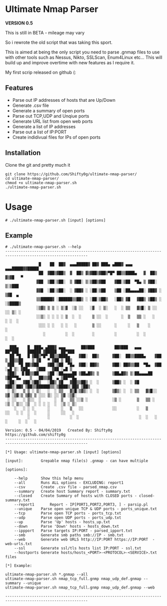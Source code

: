 # Ultimate Nmap Parser 

**VERSION 0.5**



This is still in BETA - mileage may vary

So i rewrote the old script that was taking this sport.

This is aimed at being the only script you need to parse .gnmap files to use with other tools such as Nessus, Nikto, SSLScan, Enum4Linux etc...
This will build up and improve overtime with new features as I require it.


My first scrip released on github (:




## Features
* Parse out IP addresses of hosts that are Up/Down
* Generate .csv file
* Generate a summary of open ports 
* Parse out TCP,UDP and Unqiue ports
* Generate URL list from open web ports
* Generate a list of IP addresses 
* Parse out a list of IP:PORT
* Create indidivual files for IPs of open ports



## Installation

Clone the git and pretty much it 

```
git clone https://github.com/Shifty0g/ultimate-nmap-parser/
cd ultimate-nmap-parser/
chmod +x ultimate-nmap-parser.sh
./ultimate-nmap-parser.sh
```



# Usage

```
# ./ultimate-nmap-parser.sh [input] [options]

```

## Example

```
# ./ultimate-nmap-parser.sh --help
-----------------------------------------------------------------------------------------------------------

               █    ██  ██▓  ▄▄▄█████▓ ██▓ ███▄ ▄███▓ ▄▄▄     ▄▄▄█████▓▓█████                                   
               ██  ▓██▒▓██▒  ▓  ██▒ ▓▒▓██▒▓██▒▀█▀ ██▒▒████▄   ▓  ██▒ ▓▒▓█   ▀                                   
              ▓██  ▒██░▒██░  ▒ ▓██░ ▒░▒██▒▓██    ▓██░▒██  ▀█▄ ▒ ▓██░ ▒░▒███                                     
              ▓▓█  ░██░▒██░  ░ ▓██▓ ░ ░██░▒██    ▒██ ░██▄▄▄▄██░ ▓██▓ ░ ▒▓█  ▄                                   
              ▒▒█████▓ ░██████▒▒██▒ ░ ░██░▒██▒   ░██▒ ▓█   ▓██▒ ▒██▒ ░ ░▒████▒                                  
              ░▒▓▒ ▒ ▒ ░ ▒░▓  ░▒ ░░   ░▓  ░ ▒░   ░  ░ ▒▒   ▓▒█░ ▒ ░░   ░░ ▒░ ░                                  
              ░░▒░ ░ ░ ░ ░ ▒  ░  ░     ▒ ░░  ░      ░  ▒   ▒▒ ░   ░     ░ ░  ░                                  
               ░░░ ░ ░   ░ ░   ░       ▒ ░░      ░     ░   ▒    ░         ░                                     
                 ░         ░  ░        ░         ░         ░  ░           ░  ░                                  
                                                                                                   
  ███▄    █  ███▄ ▄███▓ ▄▄▄       ██▓███         ██▓███   ▄▄▄       ██▀███    ██████ ▓█████  ██▀███   
  ██ ▀█   █ ▓██▒▀█▀ ██▒▒████▄    ▓██░  ██▒      ▓██░  ██▒▒████▄    ▓██ ▒ ██▒▒██    ▒ ▓█   ▀ ▓██ ▒ ██▒ 
 ▓██  ▀█ ██▒▓██    ▓██░▒██  ▀█▄  ▓██░ ██▓▒      ▓██░ ██▓▒▒██  ▀█▄  ▓██ ░▄█ ▒░ ▓██▄   ▒███   ▓██ ░▄█ ▒ 
 ▓██▒  ▐▌██▒▒██    ▒██ ░██▄▄▄▄██ ▒██▄█▓▒ ▒      ▒██▄█▓▒ ▒░██▄▄▄▄██ ▒██▀▀█▄    ▒   ██▒▒▓█  ▄ ▒██▀▀█▄   
 ▒██░   ▓██░▒██▒   ░██▒ ▓█   ▓██▒▒██▒ ░  ░      ▒██▒ ░  ░ ▓█   ▓██▒░██▓ ▒██▒▒██████▒▒░▒████▒░██▓ ▒██▒ 
 ░ ▒░   ▒ ▒ ░ ▒░   ░  ░ ▒▒   ▓▒█░▒▓▒░ ░  ░      ▒▓▒░ ░  ░ ▒▒   ▓▒█░░ ▒▓ ░▒▓░▒ ▒▓▒ ▒ ░░░ ▒░ ░░ ▒▓ ░▒▓░ 
 ░ ░░   ░ ▒░░  ░      ░  ▒   ▒▒ ░░▒ ░           ░▒ ░       ▒   ▒▒ ░  ░▒ ░ ▒░░ ░▒  ░ ░ ░ ░  ░  ░▒ ░ ▒░ 
    ░   ░ ░ ░      ░     ░   ▒   ░░             ░░         ░   ▒     ░░   ░ ░  ░  ░     ░     ░░   ░  
          ░        ░         ░  ░                           ░  ░   ░           ░     ░  ░   ░      

Version: 0.5 - 04/04/2019 	Created By: Shifty0g 	https://github.com/shifty0g  	
-----------------------------------------------------------------------------------------------------------

[*] Usage: ultimate-nmap-parser.sh [input] [options]

[input]:		Grepable nmap file(s) .gnmap - can have multiple

[options]:

	--help		Show this help menu
	--all		Runs ALL options - EXCLUDING: report1
	--csv		Create .csv file - parsed_nmap.csv
	--summary	Create host Summary report - summary.txt
	--closed	Create Summary of hosts with CLOSED ports - closed-summary.txt
  	--report1   	Report - IP[PORT1,PORT2,PORT3, ] - parsip.pl
	--unique	Parse open unique TCP & UDP ports - ports_unique.txt
	--tcp		Parse open TCP ports - ports_tcp.txt
	--udp		Parse open UDP ports - ports_udp.txt
	--up		Parse 'Up' hosts - hosts_up.txt
	--down		Parse 'Down' hosts - hosts_down.txt
	--ippport	Parse targets IP:PORT - parsed_ipport.txt
	--smb		Generate smb paths smb://IP - smb.txt
	--web		Generate web URLS http://IP:PORT https://IP:PORT  - web-urls.txt
	--ssl		Generate ssl/tls hosts list IP:PORT - ssl.txt
	--hostports	Generate hosts/hosts_<PORT>-<PROTOCOL>-<SERVICE>.txt files

[*] Example:

ultimate-nmap-parser.sh *.gnmap --all
ultimate-nmap-parser.sh nmap_tcp_full.gnmp nmap_udp_def.gnmap --summary --unique
ultimate-nmap-parser.sh nmap_tcp_full.gnmp nmap_udp_def.gnmap --web

-----------------------------------------------------------------------------------------------------------

```




